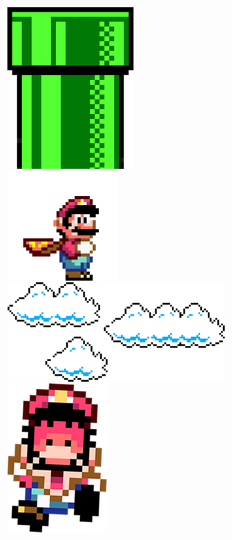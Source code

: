 <!DOCTYPE html>
<html lang="en">
<head>
    <meta charset="UTF-8">
    <meta http-equiv="X-UA-Compatible" content="IE=edge">
    <meta name="viewport" content="width=device-width, initial-scale=1.0">
    <title>Document</title>
    <link rel="stylesheet" href="css/jogo.css">
   
</head>
<body>
    <div class="game-board"> 
        <img src="imgs/cano.png" alt="cano" class="cano">
        <img src="imgs/mario.gif" alt="mario" class="player">
        <img src="imgs/nuvens.png" alt="nuvens" class="fundo">
        <img src="imgs/morreu.png" alt="morreu" class="morreu">
    </div>
    <script src="js/jogo.js"></script>
</body>
</html>
